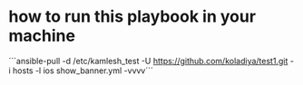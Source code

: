# how to run this playbook in your machine
´´´ansible-pull -d /etc/kamlesh_test -U https://github.com/koladiya/test1.git -i hosts -l ios show_banner.yml -vvvv´´´
